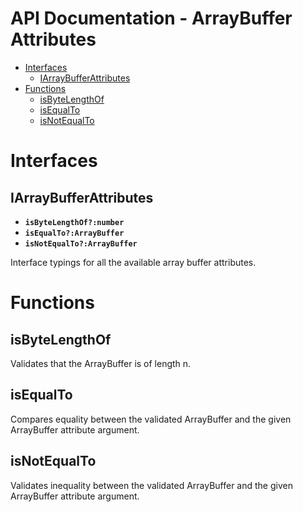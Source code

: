 <h1>API Documentation - ArrayBuffer Attributes</h1>

- [Interfaces](#interfaces)
  - [IArrayBufferAttributes](#iarraybufferattributes)
- [Functions](#functions)
  - [isByteLengthOf](#isbytelengthof)
  - [isEqualTo](#isequalto)
  - [isNotEqualTo](#isnotequalto)


# Interfaces

## IArrayBufferAttributes

* __```isByteLengthOf?:number```__
* __```isEqualTo?:ArrayBuffer```__
* __```isNotEqualTo?:ArrayBuffer```__

Interface typings for all the available array buffer attributes.

# Functions

## isByteLengthOf

Validates that the ArrayBuffer is of length n.

## isEqualTo

Compares equality between the validated ArrayBuffer and the given ArrayBuffer attribute argument.

## isNotEqualTo

Validates inequality between the validated ArrayBuffer and the given ArrayBuffer attribute argument.